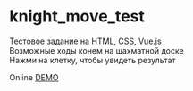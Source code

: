# knight_move_test

Тестовое задание на HTML, CSS, Vue.js </br>
Возможные ходы конем на шахматной доске </br>
Нажми на клетку, чтобы увидеть результат

Online [DEMO](https://DmitriBelski.github.io/knight_move_test/index.html)

